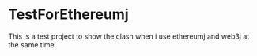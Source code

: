 # TestForEthereumj

This is a test project to show the clash when i use ethereumj and web3j at the same time.
